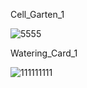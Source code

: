 Cell_Garten_1

![5555](https://user-images.githubusercontent.com/73241309/145106335-13ef3f05-451a-4c84-bf34-9ea8b323089f.PNG)

Watering_Card_1

![111111111](https://user-images.githubusercontent.com/73241309/145110522-28b6835d-5b08-4ee1-99c9-637365c78ac3.PNG)
